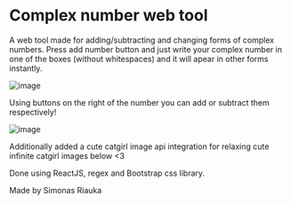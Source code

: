 <h1>Complex number web tool</h1>

<p> A web tool made for adding/subtracting and changing forms of complex numbers. Press add number button and just write your complex number in one of the boxes (without whitespaces) and it will apear in other forms instantly. </p>

![image](https://user-images.githubusercontent.com/20909772/123778392-b91b2980-d8d9-11eb-8a65-ee8e5e1c85a2.png)

<p>Using buttons on the right of the number you can add or subtract them respectively!<p/>

![image](https://user-images.githubusercontent.com/20909772/123778660-fe3f5b80-d8d9-11eb-99eb-b201e88ec00a.png)

<p>Additionally added a cute catgirl image api integration for relaxing cute infinite catgirl images below <3</p>

<p>Done using ReactJS, regex and Bootstrap css library.</p>


<p>Made by Simonas Riauka</p>
